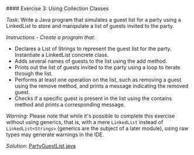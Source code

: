 #### Exercise 3: Using Collection Classes

*Task*: Write a Java program that simulates a guest list for a party using a LinkedList to store and manipulate a list of guests invited to the party.

*Instructions - Create a program that*:

- Declares a List of Strings to represent the guest list for the party. Instantiate a LinkedList<String> concrete class.
- Adds several names of guests to the list using the add method.
- Prints out the list of guests invited to the party using a loop to iterate through the list.
- Performs at least one operation on the list, such as removing a guest using the remove method, and prints a message indicating the removed guest.
- Checks if a specific guest is present in the list using the contains method and prints a corresponding message.


*Warning*: Please note that while it's possible to complete this exercise without using generics, that is, with a mere `LinkedList` instead of `LinkedList<Strings>` (generics are the subject of a later module), using raw types may generate warnings in the IDE.

*Solution*: [PartyGuestList.java](/samples/01/PartyGuestList.java)

